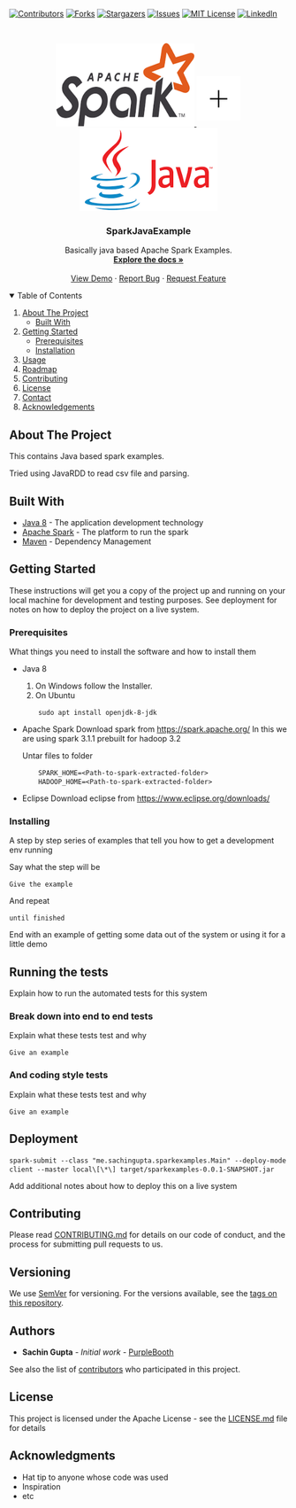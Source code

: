 <!-- PROJECT SHIELDS -->
<!--
*** I'm using markdown "reference style" links for readability.
*** Reference links are enclosed in brackets [ ] instead of parentheses ( ).
*** See the bottom of this document for the declaration of the reference variables
*** for contributors-url, forks-url, etc. This is an optional, concise syntax you may use.
*** https://www.markdownguide.org/basic-syntax/#reference-style-links
-->
[![Contributors][contributors-shield]][contributors-url]
[![Forks][forks-shield]][forks-url]
[![Stargazers][stars-shield]][stars-url]
[![Issues][issues-shield]][issues-url]
[![MIT License][license-shield]][license-url]
[![LinkedIn][linkedin-shield]][linkedin-url]
<!-- PROJECT LOGO -->
<br />
<p align="center">
  <a href="https://github.com/DevSachinGupta/SparkJavaExample" align="center">
    <img src="images/spark1.png" alt="Logo" width="250" height="150">
	<img src="images/plus.png" alt="Logo" width="80" height="80" style="margin-bottom: 2%;">
	<img src="images/java1.png" alt="Logo" width="250" height="150">
  </a>

  <h3 align="center">SparkJavaExample</h3>

  <p align="center">
    Basically java based Apache Spark Examples.
    <br />
    <a href="https://github.com/DevSachinGupta/SparkJavaExample"><strong>Explore the docs »</strong></a>
    <br />
    <br />
    <a href="https://github.com/DevSachinGupta/SparkJavaExample">View Demo</a>
    ·
    <a href="https://github.com/DevSachinGupta/SparkJavaExample/issues">Report Bug</a>
    ·
    <a href="https://github.com/DevSachinGupta/SparkJavaExample/issues">Request Feature</a>
  </p>
</p>

<!-- TABLE OF CONTENTS -->
<details open="open">
  <summary>Table of Contents</summary>
  <ol>
    <li>
      <a href="#about-the-project">About The Project</a>
      <ul>
        <li><a href="#built-with">Built With</a></li>
      </ul>
    </li>
    <li>
      <a href="#getting-started">Getting Started</a>
      <ul>
        <li><a href="#prerequisites">Prerequisites</a></li>
        <li><a href="#installation">Installation</a></li>
      </ul>
    </li>
    <li><a href="#usage">Usage</a></li>
    <li><a href="#roadmap">Roadmap</a></li>
    <li><a href="#contributing">Contributing</a></li>
    <li><a href="#license">License</a></li>
    <li><a href="#contact">Contact</a></li>
    <li><a href="#acknowledgements">Acknowledgements</a></li>
  </ol>
</details>


## About The Project

This contains Java based spark examples.

Tried using JavaRDD to read csv file and parsing.

## Built With

* [Java 8](https://www.oracle.com/in/java/technologies/javase/javase-jdk8-downloads.html) - The application development technology
* [Apache Spark](https://spark.apache.org/) - The platform to run the spark
* [Maven](https://maven.apache.org/) - Dependency Management


## Getting Started

These instructions will get you a copy of the project up and running on your local machine for development and testing purposes. See deployment for notes on how to deploy the project on a live system.


### Prerequisites

What things you need to install the software and how to install them

* Java 8
	1. On Windows follow the Installer.
	2. On Ubuntu
	```
		sudo apt install openjdk-8-jdk
	```
* Apache Spark
	Download spark from https://spark.apache.org/
		In this we are using spark 3.1.1 prebuilt for hadoop 3.2
	
	Untar files to folder
	```
		SPARK_HOME=<Path-to-spark-extracted-folder>
		HADOOP_HOME=<Path-to-spark-extracted-folder>
	```
* Eclipse
	Download eclipse from https://www.eclipse.org/downloads/


	
### Installing

A step by step series of examples that tell you how to get a development env running

Say what the step will be

```
Give the example
```

And repeat

```
until finished
```

End with an example of getting some data out of the system or using it for a little demo

## Running the tests

Explain how to run the automated tests for this system

### Break down into end to end tests

Explain what these tests test and why

```
Give an example
```

### And coding style tests

Explain what these tests test and why

```
Give an example
```

## Deployment

```
spark-submit --class "me.sachingupta.sparkexamples.Main" --deploy-mode client --master local\[\*\] target/sparkexamples-0.0.1-SNAPSHOT.jar
```

Add additional notes about how to deploy this on a live system


## Contributing

Please read [CONTRIBUTING.md](https://gist.github.com/PurpleBooth/b24679402957c63ec426) for details on our code of conduct, and the process for submitting pull requests to us.

## Versioning

We use [SemVer](http://semver.org/) for versioning. For the versions available, see the [tags on this repository](https://github.com/DevSachinGupta/SparkJavaExample/tags). 

## Authors

* **Sachin Gupta** - *Initial work* - [PurpleBooth](https://github.com/DevSachinGupta)

See also the list of [contributors](https://github.com/DevSachinGupta/SparkJavaExample/graphs/contributors) who participated in this project.

## License

This project is licensed under the Apache License - see the [LICENSE.md](LICENSE.md) file for details

## Acknowledgments

* Hat tip to anyone whose code was used
* Inspiration
* etc


<!-- MARKDOWN LINKS & IMAGES -->
<!-- https://www.markdownguide.org/basic-syntax/#reference-style-links -->
[contributors-shield]: https://img.shields.io/github/contributors/DevSachinGupta/SparkJavaExample.svg?style=for-the-badge
[contributors-url]: https://github.com/DevSachinGupta/SparkJavaExample/graphs/contributors
[forks-shield]: https://img.shields.io/github/forks/DevSachinGupta/SparkJavaExample.svg?style=for-the-badge
[forks-url]: https://github.com/DevSachinGupta/SparkJavaExample/network/members
[stars-shield]: https://img.shields.io/github/stars/DevSachinGupta/SparkJavaExample.svg?style=for-the-badge
[stars-url]: https://github.com/DevSachinGupta/SparkJavaExample/stargazers
[issues-shield]: https://img.shields.io/github/issues/DevSachinGupta/SparkJavaExample.svg?style=for-the-badge
[issues-url]: https://github.com/DevSachinGupta/SparkJavaExample/issues
[license-shield]: https://img.shields.io/github/license/DevSachinGupta/SparkJavaExample.svg?style=for-the-badge
[license-url]: https://github.com/DevSachinGupta/SparkJavaExample/blob/master/LICENSE.txt
[linkedin-shield]: https://img.shields.io/badge/-LinkedIn-black.svg?style=for-the-badge&logo=linkedin&colorB=555
[linkedin-url]: https://linkedin.com/in/DevSachinGupta
[product-screenshot]: images/screenshot.png